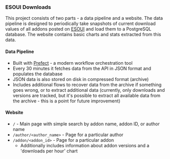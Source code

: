 ### ESOUI Downloads

This project consists of two parts - a data pipeline and a website. The data pipeline is designed to periodically take snapshots of current download values of all addons posted on [ESOUI](https://www.esoui.com/community.php) and load them to a PostgreSQL database. The website contains basic charts and stats extracted from this data.

#### Data Pipeline

- Built with [Prefect](https://www.prefect.io/) - a modern workflow orchestration tool
- Every 30 minutes it fetches data from the API in JSON format and populates the database
- JSON data is also stored on disk in compressed format (archive)
- Includes additional flows to recover data from the archive if something goes wrong, or to extract additional data (currently, only downloads and versions are tracked, but it's possible to extract all available data from the archive - this is a point for future improvement)

#### Website

- `/` - Main page with simple search by addon name, addon ID, or author name
- `/author/<author_name>` - Page for a particular author
- `/addon/<addon_id>` - Page for a particular addon
    - Additionally includes information about addon versions and a 'downloads per hour' chart